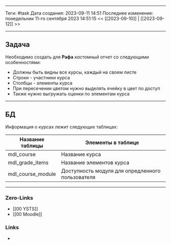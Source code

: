 ___
Теги: #task 
Дата создания: 2023-09-11 14:51 
Последнее изменение: понедельник 11-го сентября 2023 14:51:15
<< [[2023-09-10]] | [[2023-09-12]] >> 
___
## Задача

Необходимо создать для **Рафа** *кастомный* отчет со следующими особенностями:
- Должны быть видны все курсы, каждый на своем листе
- Строки - участники курса
- Столбцы - элементы курса
- При пересечении цветом нужно выделять ячейку в цвет по доступ 
- Также нужно выгружать оценки по элементам курса

___
## БД

Информация о курсах лежит следующих таблицах:

| Название таблицы | Элементы в таблице       |
| ---------------- | ------------------------ |
| mdl_course       | Название курса           |
| mdl_grade_items  | Название элементов курса |
| mdl_course_module| Доступность модуля для опредленного пользователя                          |

___

### Zero-Links
- [[00 YSTS]]
- [[00 Moodle]]

### Links
- 
